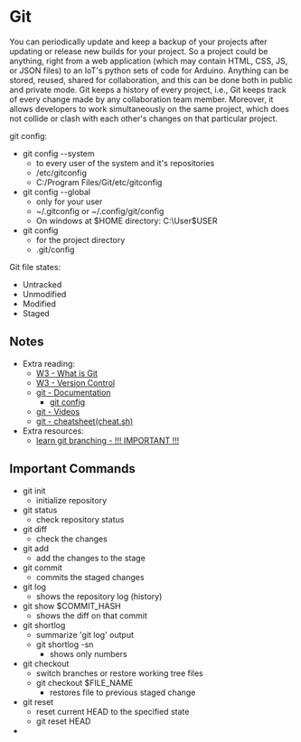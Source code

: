 # Git

You can periodically update and keep a backup of your projects after updating or release new builds for your project. So a project could be anything, right from a web application (which may contain HTML, CSS, JS, or JSON files) to an IoT's python sets of code for Arduino. Anything can be stored, reused, shared for collaboration, and this can be done both in public and private mode. Git keeps a history of every project, i.e., Git keeps track of every change made by any collaboration team member. Moreover, it allows developers to work simultaneously on the same project, which does not collide or clash with each other's changes on that particular project. 

git config:
* git config --system
  * to every user of the system and it's repositories
  * /etc/gitconfig
  * C:/Program Files/Git/etc/gitconfig
* git config --global
  * only for your user
  * ~/.gitconfig or ~/.config/git/config
  * On windows at $HOME directory: C:\User\$USER
* git config
  * for the project directory
  * .git/config

Git file states:
* Untracked
* Unmodified
* Modified
* Staged

## Notes

* Extra reading:
  * [W3 - What is Git](https://www.w3schools.in/git/intro/)
  * [W3 - Version Control](https://www.w3schools.in/git/version-control/)
  * [git - Documentation](https://git-scm.com/doc)
    * [git config](https://git-scm.com/docs/git-config)
  * [git - Videos](https://git-scm.com/videos)
  * [git - cheatsheet(cheat.sh)](http://cheat.sh/git)
* Extra resources:
  * [learn git branching - !!! IMPORTANT !!!](https://learngitbranching.js.org/)

## Important Commands

* git init
  * initialize repository
* git status
  * check repository status
* git diff
  * check the changes
* git add
  * add the changes to the stage
* git commit
  * commits the staged changes
* git log
  * shows the repository log (history)
* git show $COMMIT_HASH
  * shows the diff on that commit
* git shortlog
  * summarize 'git log' output
  * git shortlog -sn
    * shows only numbers
* git checkout
  * switch branches or restore working tree files
  * git checkout $FILE_NAME
    * restores file to previous staged change
* git reset
  * reset current HEAD to the specified state
  * git reset HEAD
* 